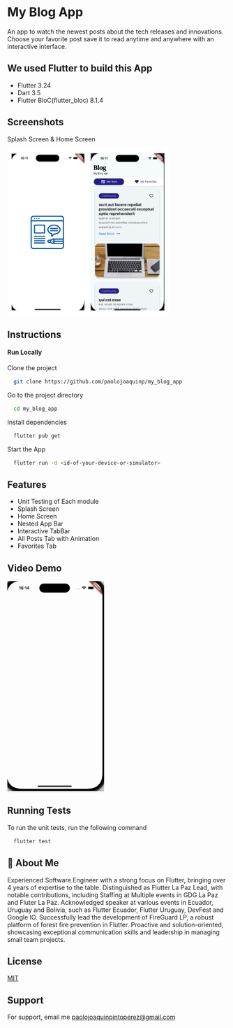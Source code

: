 
# My Blog App

An app to watch the newest posts about the tech releases and innovations. Choose your favorite post save it to read anytime and anywhere with an interactive interface.

## We used Flutter to build this App

- Flutter 3.24
- Dart 3.5
- Flutter BloC(flutter_bloc) 8.1.4

## Screenshots
Splash Screen & Home Screen

<img src="./screenshots/screenshot-1.png" alt="App Screenshot" style="width:370px;"/>


## Instructions

#### Run Locally

Clone the project

```bash
  git clone https://github.com/paolojoaquinp/my_blog_app
```

Go to the project directory

```bash
  cd my_blog_app
```

Install dependencies

```bash
  flutter pub get
```

Start the App

```bash
  flutter run -d <id-of-your-device-or-simulator>
```



## Features

- Unit Testing of Each module
- Splash Screen
- Home Screen
- Nested App Bar
- Interactive TabBar
- All Posts Tab with Animation
- Favorites Tab


## Video Demo

![App Video Demo](./screenshots/video-demo-my-blog-app.gif)


## Running Tests

To run the unit tests, run the following command

```bash
  flutter test
```

## 🚀 About Me

Experienced Software Engineer with a strong focus on Flutter, bringing over 4 years of expertise to the
table. Distinguished as Flutter La Paz Lead, with notable contributions, including Staffing at Multiple
events in GDG La Paz and Fluter La Paz. Acknowledged speaker at various events in Ecuador, Uruguay
and Bolivia, such as Flutter Ecuador, Flutter Uruguay, DevFest and Google IO. Successfully lead the
development of FireGuard LP, a robust platform of forest fire prevention in Flutter. Proactive and solution-oriented,
showcasing exceptional communication skills and leadership in managing small team projects.

## License

[MIT](https://choosealicense.com/licenses/mit/)


## Support

For support, email me paolojoaquinpintoperez@gmail.com


